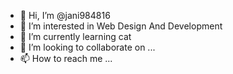 - 👋 Hi, I’m @jani984816
- 👀 I’m interested in Web Design And Development
- 🌱 I’m currently learning cat
- 💞️ I’m looking to collaborate on ...
- 📫 How to reach me ...

<!---
jani984816/jani984816 is a ✨ special ✨ repository because its `README.md` (this file) appears on your GitHub profile.
You can click the Preview link to take a look at your changes.
--->
